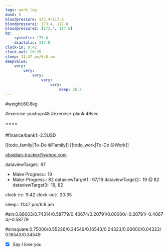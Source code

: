 ```yaml
---
tags: work_log
mood: 5
bloodpressure: 173.4/117.8
bloodpressure1: 173.4, 117.8
bloodpressure2: [173.4, 117.8]
bp:
    systolic: 173.4
    diastolic: 117.8
clock-in: 9:42
clock-out: 20:35
sleep: 11:47 pm/6:8 am
deepValue: 
    very: 
        very: 
            very: 
                very: 
                    very: 
                        deep: 26.2
---
```


#weight:80.8kg

#exercise-pushup:48
#exercise-plank:46sec


⭐⭐⭐⭐


#finance/bank1:-2.5USD

[[todo_family|To-Do @Family]]
[[todo_work|To-Do @Work]]

obsidian-tracker@yahoo.com


dataviewTarget:: 97
- Make Progress:: 19
- Make-Progress:: 82
dataviewTarget1:: 97/19
dataviewTarget2:: 19 @ 82
dataviewTarget3:: 19, 82

clock-in:: 9:42
clock-out:: 20:35

sleep:: 11:47 pm/6:8 am

#sin:0.86603/0.74314/0.58779/0.40674/0.20791/0.00000/-0.20791/-0.40674/-0.58779

#sinsquare:0.75000/0.55226/0.34549/0.16543/0.04323/0.00000/0.04323/0.16543/0.34549

- [x] Say I love you

